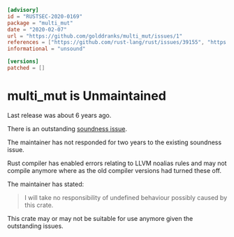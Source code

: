 ```toml
[advisory]
id = "RUSTSEC-2020-0169"
package = "multi_mut"
date = "2020-02-07"
url = "https://github.com/golddranks/multi_mut/issues/1"
references = ["https://github.com/rust-lang/rust/issues/39155", "https://www.reddit.com/r/rust/comments/5ofuun/multi_mut_multiple_mutable_references_to_hashmap/"]
informational = "unsound"

[versions]
patched = []
```
# multi_mut is Unmaintained

Last release was about 6 years ago.

There is an outstanding [soundness issue](https://github.com/golddranks/multi_mut/issues/1).

The maintainer has not responded for two years to the existing soundness issue.

Rust compiler has enabled errors relating to LLVM noalias rules and may not
compile anymore where as the old compiler versions had turned these off.

The maintainer has stated:

> I will take no responsibility of undefined behaviour possibly caused by this crate.

This crate may or may not be suitable for use anymore given the outstanding issues.
